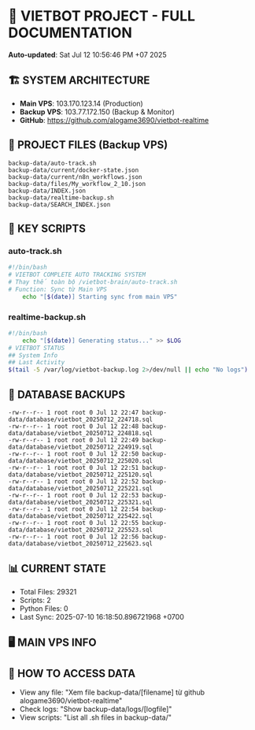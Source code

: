 # 🤖 VIETBOT PROJECT - FULL DOCUMENTATION
**Auto-updated**: Sat Jul 12 10:56:46 PM +07 2025

## 🏗️ SYSTEM ARCHITECTURE
- **Main VPS**: 103.170.123.14 (Production)
- **Backup VPS**: 103.77.172.150 (Backup & Monitor)
- **GitHub**: https://github.com/alogame3690/vietbot-realtime

## 📁 PROJECT FILES (Backup VPS)
```
backup-data/auto-track.sh
backup-data/current/docker-state.json
backup-data/current/n8n_workflows.json
backup-data/files/My_workflow_2_10.json
backup-data/INDEX.json
backup-data/realtime-backup.sh
backup-data/SEARCH_INDEX.json
```

## 🔧 KEY SCRIPTS
### auto-track.sh
```bash
#!/bin/bash
# VIETBOT COMPLETE AUTO TRACKING SYSTEM
# Thay thế toàn bộ /vietbot-brain/auto-track.sh
# Function: Sync từ Main VPS
    echo "[$(date)] Starting sync from main VPS"
```
### realtime-backup.sh
```bash
#!/bin/bash
    echo "[$(date)] Generating status..." >> $LOG
# VIETBOT STATUS
## System Info
## Last Activity
$(tail -5 /var/log/vietbot-backup.log 2>/dev/null || echo "No logs")
```

## 💾 DATABASE BACKUPS
```
-rw-r--r-- 1 root root 0 Jul 12 22:47 backup-data/database/vietbot_20250712_224718.sql
-rw-r--r-- 1 root root 0 Jul 12 22:48 backup-data/database/vietbot_20250712_224818.sql
-rw-r--r-- 1 root root 0 Jul 12 22:49 backup-data/database/vietbot_20250712_224919.sql
-rw-r--r-- 1 root root 0 Jul 12 22:50 backup-data/database/vietbot_20250712_225020.sql
-rw-r--r-- 1 root root 0 Jul 12 22:51 backup-data/database/vietbot_20250712_225120.sql
-rw-r--r-- 1 root root 0 Jul 12 22:52 backup-data/database/vietbot_20250712_225221.sql
-rw-r--r-- 1 root root 0 Jul 12 22:53 backup-data/database/vietbot_20250712_225321.sql
-rw-r--r-- 1 root root 0 Jul 12 22:54 backup-data/database/vietbot_20250712_225422.sql
-rw-r--r-- 1 root root 0 Jul 12 22:55 backup-data/database/vietbot_20250712_225523.sql
-rw-r--r-- 1 root root 0 Jul 12 22:56 backup-data/database/vietbot_20250712_225623.sql
```

## 📊 CURRENT STATE
- Total Files: 29321
- Scripts: 2
- Python Files: 0
- Last Sync: 2025-07-10 16:18:50.896721968 +0700

## 🖥️ MAIN VPS INFO


## 🚨 HOW TO ACCESS DATA
- View any file: "Xem file backup-data/[filename] từ github alogame3690/vietbot-realtime"
- Check logs: "Show backup-data/logs/[logfile]"
- View scripts: "List all .sh files in backup-data/"
